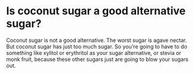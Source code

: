 # Is coconut sugar a good alternative sugar?

Coconut sugar is not a good alternative. The worst sugar is agave nectar. But coconut sugar has just too much sugar. So you're going to have to do something like xylitol or erythritol as your sugar alternative, or stevia or monk fruit, because these other sugars just are going to blow your sugars out.